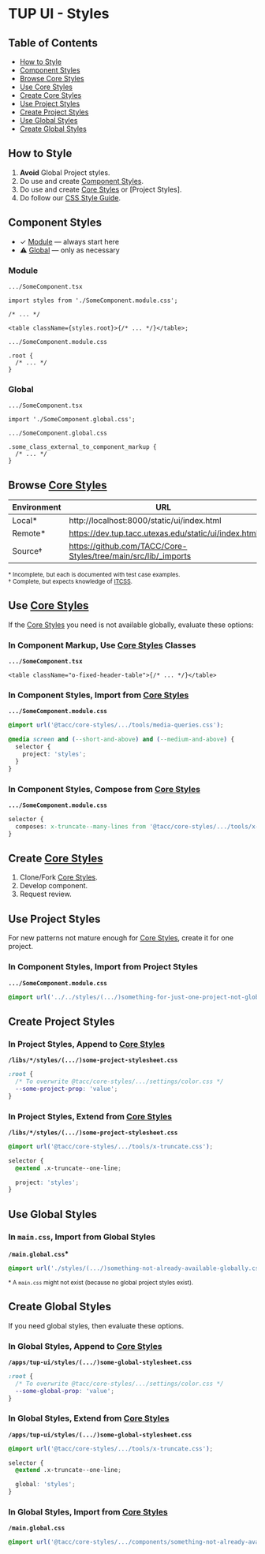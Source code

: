 # TUP UI - Styles

## Table of Contents

- [How to Style](#how-to-style)
- [Component Styles](#component-styles)
- [Browse Core Styles](#browse-core-styles)
- [Use Core Styles](#use-core-styles)
- [Create Core Styles](#create-core-styles)
- [Use Project Styles](#use-project-styles)
- [Create Project Styles](#create-project-styles)
- [Use Global Styles](#use-global-styles)
- [Create Global Styles](#create-global-styles)

## How to Style

1. **Avoid** Global Project styles.
2. Do use and create [Component Styles](#component-styles).
3. Do use and create [Core Styles] or [Project Styles].
4. Do follow our [CSS Style Guide].

## Component Styles

- ✓ [Module](#module) — always start here
- ⚠ [Global](#global) — only as necessary

### Module

`.../SomeComponent.tsx`

```tsx
import styles from './SomeComponent.module.css';

/* ... */

<table className={styles.root}>{/* ... */}</table>;
```

`.../SomeComponent.module.css`

```tsx
.root {
  /* ... */
}
```

### Global

`.../SomeComponent.tsx`

```tsx
import './SomeComponent.global.css';
```

`.../SomeComponent.global.css`

```tsx
.some_class_external_to_component_markup {
  /* ... */
}
```

## Browse [Core Styles]

| Environment | URL                                                            |
| ----------- | -------------------------------------------------------------- |
| Local\*     | http://localhost:8000/static/ui/index.html                     |
| Remote\*    | https://dev.tup.tacc.utexas.edu/static/ui/index.html           |
| Source†     | https://github.com/TACC/Core-Styles/tree/main/src/lib/_imports |

<sub>\* Incomplete, but each is documented with test case examples.</sub>\
<sub>† Complete, but expects knowledge of [ITCSS](https://confluence.tacc.utexas.edu/x/IAA9Cw).</sub>

## Use [Core Styles]

If the [Core Styles] you need is not available globally, evaluate these options:

### In Component Markup, Use [Core Styles] Classes

**`.../SomeComponent.tsx`**

```tsx
<table className="o-fixed-header-table">{/* ... */}</table>
```

### In Component Styles, Import from [Core Styles]

**`.../SomeComponent.module.css`**

```css
@import url('@tacc/core-styles/.../tools/media-queries.css');

@media screen and (--short-and-above) and (--medium-and-above) {
  selector {
    project: 'styles';
  }
}
```

### In Component Styles, Compose from [Core Styles]

**`.../SomeComponent.module.css`**

```css
selector {
  composes: x-truncate--many-lines from '@tacc/core-styles/.../tools/x-truncate.css';
}
```

## Create [Core Styles]

1. Clone/Fork [Core Styles].
2. Develop component.
3. Request review.

## Use Project Styles

For new patterns not mature enough for [Core Styles], create it for one project.

### In Component Styles, Import from Project Styles

**`.../SomeComponent.module.css`**

```css
@import url('../../styles/(.../)something-for-just-one-project-not-global.css');
```

## Create Project Styles

### In Project Styles, Append to [Core Styles]

**`/libs/*/styles/(.../)some-project-stylesheet.css`**

```css
:root {
  /* To overwrite @tacc/core-styles/.../settings/color.css */
  --some-project-prop: 'value';
}
```

### In Project Styles, Extend from [Core Styles]

**`/libs/*/styles/(.../)some-project-stylesheet.css`**

```css
@import url('@tacc/core-styles/.../tools/x-truncate.css');

selector {
  @extend .x-truncate--one-line;

  project: 'styles';
}
```

## Use Global Styles

### In `main.css`, Import from Global Styles

**`/main.global.css`\***

```css
@import url('./styles/(.../)something-not-already-available-globally.css');
```

<sub>\* A `main.css` might not exist (because no global project styles exist).</sub>

## Create Global Styles

If you need global styles, then evaluate these options.

### In Global Styles, Append to [Core Styles]

**`/apps/tup-ui/styles/(.../)some-global-stylesheet.css`**

```css
:root {
  /* To overwrite @tacc/core-styles/.../settings/color.css */
  --some-global-prop: 'value';
}
```

### In Global Styles, Extend from [Core Styles]

**`/apps/tup-ui/styles/(.../)some-global-stylesheet.css`**

```css
@import url('@tacc/core-styles/.../tools/x-truncate.css');

selector {
  @extend .x-truncate--one-line;

  global: 'styles';
}
```

### In Global Styles, Import from [Core Styles]

**`/main.global.css`**

```css
@import url('@tacc/core-styles/.../components/something-not-already-available-globally.css');
```

[core styles]: https://github.com/TACC/Core-Styles
[css style guide]: https://confluence.tacc.utexas.edu/display/~wbomar/Shared+UI+-+CSS+-+Style+Guide
